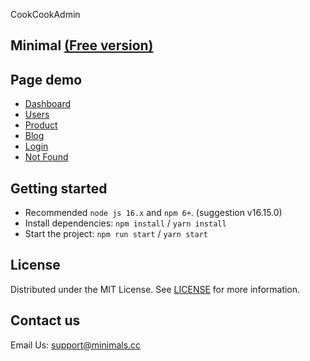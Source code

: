 CookCookAdmin


## Minimal [(Free version)](https://minimal-kit-react.vercel.app/)


## Page demo

- [Dashboard](https://minimal-kit-react.vercel.app/dashboard/app)
- [Users](https://minimal-kit-react.vercel.app/dashboard/user)
- [Product](https://minimal-kit-react.vercel.app/dashboard/products)
- [Blog](https://minimal-kit-react.vercel.app/dashboard/blog)
- [Login](https://minimal-kit-react.vercel.app/login)
- [Not Found](https://minimal-kit-react.vercel.app/404)

## Getting started

- Recommended `node js 16.x` and `npm 6+`. (suggestion v16.15.0)
- Install dependencies: `npm install` / `yarn install`
- Start the project: `npm run start` / `yarn start`

## License

Distributed under the MIT License. See [LICENSE](https://github.com/minimal-ui-kit/minimal.free/blob/main/LICENSE.md) for more information.

## Contact us

Email Us: support@minimals.cc
